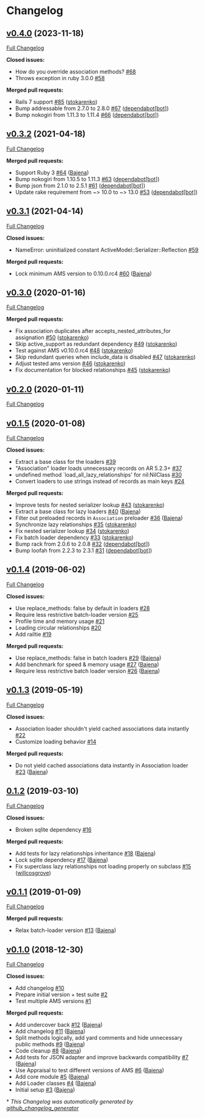 # Changelog

## [v0.4.0](https://github.com/Bajena/ams_lazy_relationships/tree/v0.4.0) (2023-11-18)

[Full Changelog](https://github.com/Bajena/ams_lazy_relationships/compare/v0.3.2...v0.4.0)

**Closed issues:**

- How do you override association methods? [\#68](https://github.com/Bajena/ams_lazy_relationships/issues/68)
- Throws exception in ruby 3.0.0 [\#58](https://github.com/Bajena/ams_lazy_relationships/issues/58)

**Merged pull requests:**

- Rails 7 support [\#85](https://github.com/Bajena/ams_lazy_relationships/pull/85) ([stokarenko](https://github.com/stokarenko))
- Bump addressable from 2.7.0 to 2.8.0 [\#67](https://github.com/Bajena/ams_lazy_relationships/pull/67) ([dependabot[bot]](https://github.com/apps/dependabot))
- Bump nokogiri from 1.11.3 to 1.11.4 [\#66](https://github.com/Bajena/ams_lazy_relationships/pull/66) ([dependabot[bot]](https://github.com/apps/dependabot))

## [v0.3.2](https://github.com/Bajena/ams_lazy_relationships/tree/v0.3.2) (2021-04-18)

[Full Changelog](https://github.com/Bajena/ams_lazy_relationships/compare/v0.3.1...v0.3.2)

**Merged pull requests:**

- Support Ruby 3 [\#64](https://github.com/Bajena/ams_lazy_relationships/pull/64) ([Bajena](https://github.com/Bajena))
- Bump nokogiri from 1.10.5 to 1.11.3 [\#63](https://github.com/Bajena/ams_lazy_relationships/pull/63) ([dependabot[bot]](https://github.com/apps/dependabot))
- Bump json from 2.1.0 to 2.5.1 [\#61](https://github.com/Bajena/ams_lazy_relationships/pull/61) ([dependabot[bot]](https://github.com/apps/dependabot))
- Update rake requirement from ~\> 10.0 to ~\> 13.0 [\#53](https://github.com/Bajena/ams_lazy_relationships/pull/53) ([dependabot[bot]](https://github.com/apps/dependabot))

## [v0.3.1](https://github.com/Bajena/ams_lazy_relationships/tree/v0.3.1) (2021-04-14)

[Full Changelog](https://github.com/Bajena/ams_lazy_relationships/compare/v0.3.0...v0.3.1)

**Closed issues:**

- NameError: uninitialized constant ActiveModel::Serializer::Reflection [\#59](https://github.com/Bajena/ams_lazy_relationships/issues/59)

**Merged pull requests:**

- Lock minimum AMS version to 0.10.0.rc4 [\#60](https://github.com/Bajena/ams_lazy_relationships/pull/60) ([Bajena](https://github.com/Bajena))

## [v0.3.0](https://github.com/Bajena/ams_lazy_relationships/tree/v0.3.0) (2020-01-16)

[Full Changelog](https://github.com/Bajena/ams_lazy_relationships/compare/v0.2.0...v0.3.0)

**Merged pull requests:**

- Fix association duplicates after accepts\_nested\_attributes\_for assignation [\#50](https://github.com/Bajena/ams_lazy_relationships/pull/50) ([stokarenko](https://github.com/stokarenko))
- Skip active\_support as redundant dependency [\#49](https://github.com/Bajena/ams_lazy_relationships/pull/49) ([stokarenko](https://github.com/stokarenko))
- Test against AMS v0.10.0.rc4 [\#48](https://github.com/Bajena/ams_lazy_relationships/pull/48) ([stokarenko](https://github.com/stokarenko))
- Skip redundant queries when include\_data is disabled [\#47](https://github.com/Bajena/ams_lazy_relationships/pull/47) ([stokarenko](https://github.com/stokarenko))
- Adjust tested ams version [\#46](https://github.com/Bajena/ams_lazy_relationships/pull/46) ([stokarenko](https://github.com/stokarenko))
- Fix documentation for blocked relationships [\#45](https://github.com/Bajena/ams_lazy_relationships/pull/45) ([stokarenko](https://github.com/stokarenko))

## [v0.2.0](https://github.com/Bajena/ams_lazy_relationships/tree/v0.2.0) (2020-01-11)

[Full Changelog](https://github.com/Bajena/ams_lazy_relationships/compare/v0.1.5...v0.2.0)

## [v0.1.5](https://github.com/Bajena/ams_lazy_relationships/tree/v0.1.5) (2020-01-08)

[Full Changelog](https://github.com/Bajena/ams_lazy_relationships/compare/v0.1.4...v0.1.5)

**Closed issues:**

- Extract a base class for the loaders [\#39](https://github.com/Bajena/ams_lazy_relationships/issues/39)
- "Association" loader loads unnecessary records on AR 5.2.3+ [\#37](https://github.com/Bajena/ams_lazy_relationships/issues/37)
- undefined method `load\_all\_lazy\_relationships' for nil:NilClass [\#30](https://github.com/Bajena/ams_lazy_relationships/issues/30)
- Convert loaders to use strings instead of records as main keys [\#24](https://github.com/Bajena/ams_lazy_relationships/issues/24)

**Merged pull requests:**

- Improve tests for nested serializer lookup [\#43](https://github.com/Bajena/ams_lazy_relationships/pull/43) ([stokarenko](https://github.com/stokarenko))
- Extract a base class for lazy loaders [\#40](https://github.com/Bajena/ams_lazy_relationships/pull/40) ([Bajena](https://github.com/Bajena))
- Filter out preloaded records in `Association` preloader [\#36](https://github.com/Bajena/ams_lazy_relationships/pull/36) ([Bajena](https://github.com/Bajena))
- Synchronize lazy relationships [\#35](https://github.com/Bajena/ams_lazy_relationships/pull/35) ([stokarenko](https://github.com/stokarenko))
- Fix nested serializer lookup [\#34](https://github.com/Bajena/ams_lazy_relationships/pull/34) ([stokarenko](https://github.com/stokarenko))
- Fix batch loader dependency [\#33](https://github.com/Bajena/ams_lazy_relationships/pull/33) ([stokarenko](https://github.com/stokarenko))
- Bump rack from 2.0.6 to 2.0.8 [\#32](https://github.com/Bajena/ams_lazy_relationships/pull/32) ([dependabot[bot]](https://github.com/apps/dependabot))
- Bump loofah from 2.2.3 to 2.3.1 [\#31](https://github.com/Bajena/ams_lazy_relationships/pull/31) ([dependabot[bot]](https://github.com/apps/dependabot))

## [v0.1.4](https://github.com/Bajena/ams_lazy_relationships/tree/v0.1.4) (2019-06-02)

[Full Changelog](https://github.com/Bajena/ams_lazy_relationships/compare/v0.1.3...v0.1.4)

**Closed issues:**

- Use replace\_methods: false by default in loaders [\#28](https://github.com/Bajena/ams_lazy_relationships/issues/28)
- Require less restrictive batch-loader version [\#25](https://github.com/Bajena/ams_lazy_relationships/issues/25)
- Profile time and memory usage [\#21](https://github.com/Bajena/ams_lazy_relationships/issues/21)
- Loading circular relationships [\#20](https://github.com/Bajena/ams_lazy_relationships/issues/20)
- Add railtie [\#19](https://github.com/Bajena/ams_lazy_relationships/issues/19)

**Merged pull requests:**

- Use replace\_methods: false in batch loaders [\#29](https://github.com/Bajena/ams_lazy_relationships/pull/29) ([Bajena](https://github.com/Bajena))
- Add benchmark for speed & memory usage [\#27](https://github.com/Bajena/ams_lazy_relationships/pull/27) ([Bajena](https://github.com/Bajena))
- Require less restrictive batch loader version [\#26](https://github.com/Bajena/ams_lazy_relationships/pull/26) ([Bajena](https://github.com/Bajena))

## [v0.1.3](https://github.com/Bajena/ams_lazy_relationships/tree/v0.1.3) (2019-05-19)

[Full Changelog](https://github.com/Bajena/ams_lazy_relationships/compare/0.1.2...v0.1.3)

**Closed issues:**

- Association loader shouldn't yield cached associations data instantly  [\#22](https://github.com/Bajena/ams_lazy_relationships/issues/22)
- Customize loading behavior [\#14](https://github.com/Bajena/ams_lazy_relationships/issues/14)

**Merged pull requests:**

- Do not yield cached associations data instantly in Association loader [\#23](https://github.com/Bajena/ams_lazy_relationships/pull/23) ([Bajena](https://github.com/Bajena))

## [0.1.2](https://github.com/Bajena/ams_lazy_relationships/tree/0.1.2) (2019-03-10)

[Full Changelog](https://github.com/Bajena/ams_lazy_relationships/compare/v0.1.1...0.1.2)

**Closed issues:**

- Broken sqlite dependency [\#16](https://github.com/Bajena/ams_lazy_relationships/issues/16)

**Merged pull requests:**

- Add tests for lazy relationships inheritance [\#18](https://github.com/Bajena/ams_lazy_relationships/pull/18) ([Bajena](https://github.com/Bajena))
- Lock sqlite dependency [\#17](https://github.com/Bajena/ams_lazy_relationships/pull/17) ([Bajena](https://github.com/Bajena))
- Fix superclass lazy relationships not loading properly on subclass [\#15](https://github.com/Bajena/ams_lazy_relationships/pull/15) ([willcosgrove](https://github.com/willcosgrove))

## [v0.1.1](https://github.com/Bajena/ams_lazy_relationships/tree/v0.1.1) (2019-01-09)

[Full Changelog](https://github.com/Bajena/ams_lazy_relationships/compare/v0.1.0...v0.1.1)

**Merged pull requests:**

- Relax batch-loader version [\#13](https://github.com/Bajena/ams_lazy_relationships/pull/13) ([Bajena](https://github.com/Bajena))

## [v0.1.0](https://github.com/Bajena/ams_lazy_relationships/tree/v0.1.0) (2018-12-30)

[Full Changelog](https://github.com/Bajena/ams_lazy_relationships/compare/a045c7e1c2d545a336cb79fec9e92f0f4c843651...v0.1.0)

**Closed issues:**

- Add changelog [\#10](https://github.com/Bajena/ams_lazy_relationships/issues/10)
- Prepare initial version + test suite [\#2](https://github.com/Bajena/ams_lazy_relationships/issues/2)
- Test multiple AMS versions [\#1](https://github.com/Bajena/ams_lazy_relationships/issues/1)

**Merged pull requests:**

- Add undercover back [\#12](https://github.com/Bajena/ams_lazy_relationships/pull/12) ([Bajena](https://github.com/Bajena))
- Add changelog [\#11](https://github.com/Bajena/ams_lazy_relationships/pull/11) ([Bajena](https://github.com/Bajena))
- Split methods logically, add yard comments and hide unnecessary public methods [\#9](https://github.com/Bajena/ams_lazy_relationships/pull/9) ([Bajena](https://github.com/Bajena))
- Code cleanup [\#8](https://github.com/Bajena/ams_lazy_relationships/pull/8) ([Bajena](https://github.com/Bajena))
- Add tests for JSON adapter and improve backwards compatibility [\#7](https://github.com/Bajena/ams_lazy_relationships/pull/7) ([Bajena](https://github.com/Bajena))
- Use Appraisal to test different versions of AMS [\#6](https://github.com/Bajena/ams_lazy_relationships/pull/6) ([Bajena](https://github.com/Bajena))
- Add core module [\#5](https://github.com/Bajena/ams_lazy_relationships/pull/5) ([Bajena](https://github.com/Bajena))
- Add Loader classes [\#4](https://github.com/Bajena/ams_lazy_relationships/pull/4) ([Bajena](https://github.com/Bajena))
- Initial setup [\#3](https://github.com/Bajena/ams_lazy_relationships/pull/3) ([Bajena](https://github.com/Bajena))



\* *This Changelog was automatically generated by [github_changelog_generator](https://github.com/github-changelog-generator/github-changelog-generator)*
